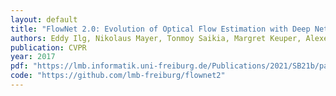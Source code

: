 ```yaml
---
layout: default
title: "FlowNet 2.0: Evolution of Optical Flow Estimation with Deep Networks"
authors: Eddy Ilg, Nikolaus Mayer, Tonmoy Saikia, Margret Keuper, Alexey Dosovitskiy, Thomas Brox
publication: CVPR
year: 2017
pdf: "https://lmb.informatik.uni-freiburg.de/Publications/2021/SB21b/paper.pd://lmb.informatik.uni-freiburg.de/Publications/2017/IMSKDB17/paper-FlowNet_2_0__CVPR_old_version.pdf"
code: "https://github.com/lmb-freiburg/flownet2"
---
```


